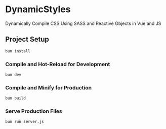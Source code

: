 # DynamicStyles

Dynamically Compile CSS Using SASS and Reactive Objects in Vue and JS

## Project Setup

```sh
bun install
```

### Compile and Hot-Reload for Development

```sh
bun dev
```

### Compile and Minify for Production

```sh
bun build
```

### Serve Production Files

```sh
bun run server.js
```